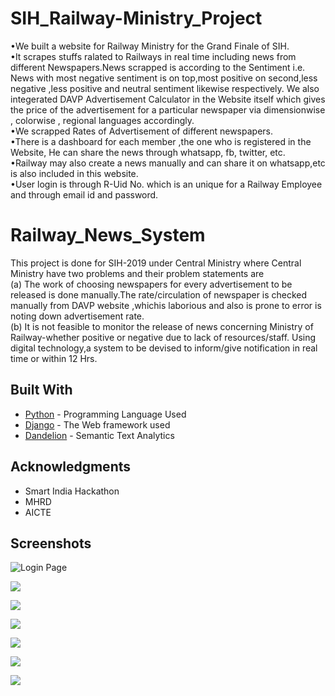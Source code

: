 # SIH_Railway-Ministry_Project
•We built a website for Railway Ministry for the Grand Finale of SIH.<br /> 
•It scrapes stuffs ralated to Railways in real time including news from different Newspapers.News scrapped is according to the Sentiment i.e. News with most negative sentiment is on top,most positive on second,less negative ,less positive and neutral sentiment likewise respectively.
We also integerated DAVP Advertisement Calculator in the Website itself which gives the price of the advertisement for a particular newspaper via dimensionwise , colorwise , regional languages accordingly.<br />
•We scrapped Rates of Advertisement of different newspapers.<br />
•There is a dashboard for each member ,the one who is registered in the Website, He can share the news through whatsapp, fb, twitter, etc.<br /> 
•Railway may also create a news manually and can share it on whatsapp,etc is also included in this website.<br />
•User login is through R-Uid No. which is an unique for a Railway Employee and through email id and password.<br />

# Railway_News_System

This project is done for SIH-2019 under Central Ministry where Central Ministry have two problems and their problem statements are <br />
    (a) The work of choosing newspapers for every advertisement to be released is done manually.The rate/circulation of newspaper is checked manually from DAVP website ,whichis laborious and also is prone to error is noting down advertisement rate.<br />
    (b) It is not feasible to monitor the release of news concerning Ministry of Railway-whether positive or negative due to lack of resources/staff. Using digital technology,a system to be devised to inform/give notification in real time or within 12 Hrs.<br />

## Built With

* [Python](https://www.python.org/) - Programming Language Used
* [Django](https://www.djangoproject.com/) - The Web framework used
* [Dandelion](https://dandelion.eu/) -  Semantic Text Analytics 


## Acknowledgments

* Smart India Hackathon 
* MHRD
* AICTE

## Screenshots

![Login Page](https://user-images.githubusercontent.com/29943381/55633462-0cc16a00-57da-11e9-92da-7e17f5f5c692.png)

![](https://user-images.githubusercontent.com/29943381/55633838-d506f200-57da-11e9-918c-111d968fc8d0.png)

![](https://user-images.githubusercontent.com/29943381/55634315-dedd2500-57db-11e9-9b3f-fb0b69f08aa4.png)

![](https://user-images.githubusercontent.com/29943381/55634446-2bc0fb80-57dc-11e9-8448-8070537c41bd.png)

![](https://user-images.githubusercontent.com/29943381/55634597-7478b480-57dc-11e9-994c-e3459bb35b75.png)

![](https://user-images.githubusercontent.com/29943381/55634841-ed780c00-57dc-11e9-901c-07545ff2518b.png)

![](https://user-images.githubusercontent.com/29943381/55635028-5d869200-57dd-11e9-9d27-b4da888fbd4c.png)
